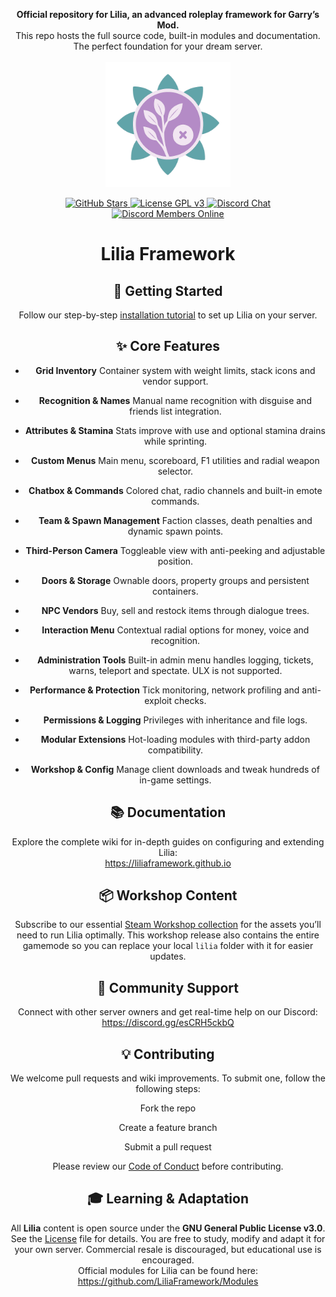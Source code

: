 <p align="center">
  <strong>Official repository for Lilia, an advanced roleplay framework for Garry’s Mod.</strong><br/>
  This repo hosts the full source code, built-in modules and documentation.<br/>
  The perfect foundation for your dream server.<br/><br/>
  <img src="https://github.com/LiliaFramework/liaIcons/blob/main/lilia.png?raw=true" alt="Lilia Logo" width="200" />
</p>

<p align="center">
  <a href="https://github.com/LiliaFramework/Lilia/stargazers">
    <img src="https://img.shields.io/github/stars/LiliaFramework/Lilia?style=social" alt="GitHub Stars" />
  </a>
  <a href="https://www.gnu.org/licenses/gpl-3.0">
    <img src="https://img.shields.io/badge/License-GPLv3-blue.svg" alt="License GPL v3" />
  </a>
  <a href="https://discord.gg/esCRH5ckbQ">
    <img src="https://img.shields.io/badge/Discord-Join%20Chat-blue?logo=discord&logoColor=white" alt="Discord Chat" />
  </a>
  <a href="https://discord.gg/esCRH5ckbQ">
    <img
      src="https://img.shields.io/badge/dynamic/json?url=https://discord.com/api/guilds/1094398664434274454/widget.json&label=Online&query=$.presence_count&logo=discord&logoColor=white&color=7289DA&style=social"
      alt="Discord Members Online"
    />
  </a>
</p>

<h1 align="center">Lilia Framework</h1>

<h2 align="center">🚀 Getting Started</h2>

<p align="center">
  Follow our step-by-step <a href="https://liliaframework.github.io/installation/">installation tutorial</a> to set up Lilia on your server.
</p>

<h2 align="center">✨ Core Features</h2>

<div align="center">

* **Grid Inventory**
  Container system with weight limits, stack icons and vendor support.

* **Recognition & Names**
  Manual name recognition with disguise and friends list integration.

* **Attributes & Stamina**
  Stats improve with use and optional stamina drains while sprinting.

* **Custom Menus**
  Main menu, scoreboard, F1 utilities and radial weapon selector.

* **Chatbox & Commands**
  Colored chat, radio channels and built-in emote commands.

* **Team & Spawn Management**
  Faction classes, death penalties and dynamic spawn points.

* **Third-Person Camera**
  Toggleable view with anti-peeking and adjustable position.

* **Doors & Storage**
  Ownable doors, property groups and persistent containers.

* **NPC Vendors**
  Buy, sell and restock items through dialogue trees.

* **Interaction Menu**
  Contextual radial options for money, voice and recognition.

* **Administration Tools**
  Built-in admin menu handles logging, tickets, warns, teleport and spectate. ULX is not supported.

* **Performance & Protection**
  Tick monitoring, network profiling and anti-exploit checks.

* **Permissions & Logging**
  Privileges with inheritance and file logs.

* **Modular Extensions**
  Hot-loading modules with third-party addon compatibility.

* **Workshop & Config**
  Manage client downloads and tweak hundreds of in-game settings.

</div>

<h2 align="center">📚 Documentation</h2>

<p align="center">
  Explore the complete wiki for in-depth guides on configuring and extending Lilia:<br/>
  <a href="https://liliaframework.github.io">https://liliaframework.github.io</a>
</p>

<h2 align="center">📦 Workshop Content</h2>

<p align="center">
  Subscribe to our essential <a href="https://steamcommunity.com/sharedfiles/filedetails/?id=3527535922">Steam Workshop collection</a> for the assets you’ll need to run Lilia optimally.
  This workshop release also contains the entire gamemode so you can replace your local <code>lilia</code> folder with it for easier updates.
</p>

<h2 align="center">💬 Community Support</h2>

<p align="center">
  Connect with other server owners and get real-time help on our Discord:<br/>
  <a href="https://discord.gg/esCRH5ckbQ">https://discord.gg/esCRH5ckbQ</a>
</p>

<h2 align="center">💡 Contributing</h2>

<p align="center">
  We welcome pull requests and wiki improvements. To submit one, follow the following steps:
</p>

<div align="center">

  Fork the repo  

  Create a feature branch  

  Submit a pull request  

</div>

<p align="center">
  Please review our <a href="./Code_Of_Conduct.md">Code of Conduct</a> before contributing.
</p>

<h2 align="center">🎓 Learning & Adaptation</h2>

<p align="center">
  All <strong>Lilia</strong> content is open source under the <strong>GNU General Public License v3.0</strong>. See the <a href="./License">License</a> file for details. You are free to study, modify and adapt it for your own server. Commercial resale is discouraged, but educational use is encouraged.<br/>
  Official modules for Lilia can be found here:<br/>
  <a href="https://github.com/LiliaFramework/Modules">https://github.com/LiliaFramework/Modules</a>
</p>
